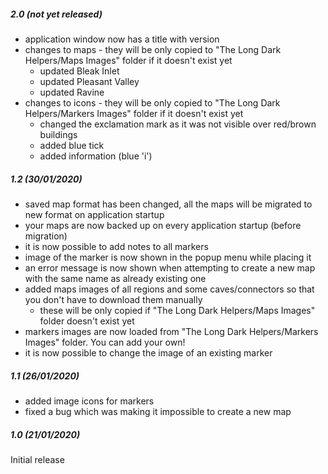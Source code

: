 ##### 2.0 (not yet released)

* application window now has a title with version
* changes to maps - they will be only copied to "The Long Dark Helpers/Maps Images" folder if it doesn't exist yet
    * updated Bleak Inlet
    * updated Pleasant Valley
    * updated Ravine
* changes to icons - they will be only copied to "The Long Dark Helpers/Markers Images" folder if it doesn't exist yet
    * changed the exclamation mark as it was not visible over red/brown buildings
    * added blue tick
    * added information (blue 'i')

##### 1.2 (30/01/2020)

* saved map format has been changed, all the maps will be migrated to new format on application startup
* your maps are now backed up on every application startup (before migration)
* it is now possible to add notes to all markers
* image of the marker is now shown in the popup menu while placing it
* an error message is now shown when attempting to create a new map with the same name as already existing one
* added maps images of all regions and some caves/connectors so that you don't have to download them manually
    * these will be only copied if "The Long Dark Helpers/Maps Images" folder doesn't exist yet
* markers images are now loaded from "The Long Dark Helpers/Markers Images" folder. You can add your own!
* it is now possible to change the image of an existing marker

##### 1.1 (26/01/2020)

* added image icons for markers
* fixed a bug which was making it impossible to create a new map

##### 1.0 (21/01/2020)

Initial release
